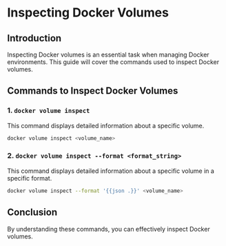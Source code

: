 # Inspecting Docker Volumes

## Introduction

Inspecting Docker volumes is an essential task when managing Docker environments. This guide will cover the commands used to inspect Docker volumes.

## Commands to Inspect Docker Volumes

### 1. `docker volume inspect`

This command displays detailed information about a specific volume.

```bash
docker volume inspect <volume_name>
```

### 2. `docker volume inspect --format <format_string>`

This command displays detailed information about a specific volume in a specific format.

```bash
docker volume inspect --format '{{json .}}' <volume_name>
```

## Conclusion

By understanding these commands, you can effectively inspect Docker volumes.
